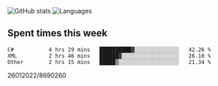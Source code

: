 ![GitHub stats](https://github-readme-stats.vercel.app/api?username=emipa606&theme=github_dark&show_icons=true) 
![Languages](https://github-readme-stats.vercel.app/api/top-langs/?username=emipa606&theme=github_dark&layout=compact)

## Spent times this week
<!--START_SECTION:waka-->

```text
C#           4 hrs 29 mins   ██████████▓░░░░░░░░░░░░░░   42.26 %
XML          2 hrs 46 mins   ██████▓░░░░░░░░░░░░░░░░░░   26.10 %
Other        2 hrs 15 mins   █████▒░░░░░░░░░░░░░░░░░░░   21.34 %
```

<!--END_SECTION:waka-->


26012022/8690260
